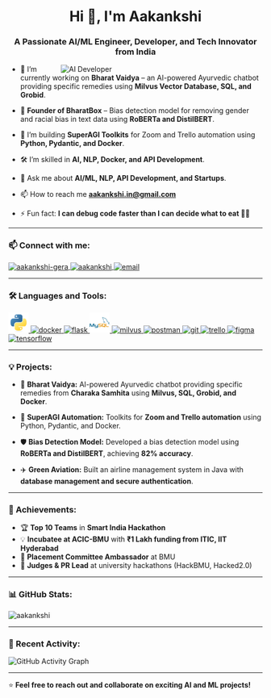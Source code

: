 <h1 align="center">Hi 👋, I'm Aakankshi</h1>
<h3 align="center">A Passionate AI/ML Engineer, Developer, and Tech Innovator from India</h3>

<img align="right" src="https://images.unsplash.com/photo-1580894732930-0f7cafe4183a" alt="AI Developer" width="400" />

- 🔭 I’m currently working on **Bharat Vaidya** – an AI-powered Ayurvedic chatbot providing specific remedies using **Milvus Vector Database, SQL, and Grobid**.

- 🌿 **Founder of BharatBox** – Bias detection model for removing gender and racial bias in text data using **RoBERTa and DistilBERT**.

- 🚀 I’m building **SuperAGI Toolkits** for Zoom and Trello automation using **Python, Pydantic, and Docker**.

- 🛠️ I’m skilled in **AI, NLP, Docker, and API Development**.

- 💬 Ask me about **AI/ML, NLP, API Development, and Startups**.

- 📫 How to reach me **aakankshi.in@gmail.com**

- ⚡ Fun fact: **I can debug code faster than I can decide what to eat 🍕😄**

---

<h3 align="left">📫 Connect with me:</h3>
<p align="left">
<a href="https://linkedin.com/in/aakankshi-gera" target="blank">
<img align="center" src="https://raw.githubusercontent.com/rahuldkjain/github-profile-readme-generator/master/src/images/icons/Social/linked-in-alt.svg" alt="aakankshi-gera" height="30" width="40" />
</a>
<a href="https://github.com/aakankshi" target="blank">
<img align="center" src="https://raw.githubusercontent.com/rahuldkjain/github-profile-readme-generator/master/src/images/icons/Social/github.svg" alt="aakankshi" height="30" width="40" />
</a>
<a href="mailto:aakankshi.in@gmail.com" target="blank">
<img align="center" src="https://cdn-icons-png.flaticon.com/512/732/732200.png" alt="email" height="30" width="40" />
</a>
</p>

---

<h3 align="left">🛠️ Languages and Tools:</h3>
<p align="left"> 
<a href="https://www.python.org" target="_blank" rel="noreferrer"> 
<img src="https://raw.githubusercontent.com/devicons/devicon/master/icons/python/python-original.svg" alt="python" width="40" height="40"/> 
</a> 
<a href="https://docker.com/" target="_blank" rel="noreferrer"> 
<img src="https://www.vectorlogo.zone/logos/docker/docker-icon.svg" alt="docker" width="40" height="40"/> 
</a>
<a href="https://flask.palletsprojects.com/" target="_blank" rel="noreferrer"> 
<img src="https://www.vectorlogo.zone/logos/pocoo_flask/pocoo_flask-icon.svg" alt="flask" width="40" height="40"/> 
</a>
<a href="https://www.mysql.com/" target="_blank" rel="noreferrer"> 
<img src="https://raw.githubusercontent.com/devicons/devicon/master/icons/mysql/mysql-original-wordmark.svg" alt="mysql" width="40" height="40"/> 
</a>
<a href="https://milvus.io/" target="_blank" rel="noreferrer"> 
<img src="https://raw.githubusercontent.com/milvus-io/milvus/master/assets/logo/milvus-logo.png" alt="milvus" width="40" height="40"/> 
</a>
<a href="https://www.postman.com/" target="_blank" rel="noreferrer"> 
<img src="https://www.vectorlogo.zone/logos/getpostman/getpostman-icon.svg" alt="postman" width="40" height="40"/> 
</a>
<a href="https://git-scm.com/" target="_blank" rel="noreferrer"> 
<img src="https://www.vectorlogo.zone/logos/git-scm/git-scm-icon.svg" alt="git" width="40" height="40"/> 
</a>
<a href="https://trello.com/" target="_blank" rel="noreferrer"> 
<img src="https://cdn.worldvectorlogo.com/logos/trello.svg" alt="trello" width="40" height="40"/> 
</a>
<a href="https://www.figma.com/" target="_blank" rel="noreferrer"> 
<img src="https://www.vectorlogo.zone/logos/figma/figma-icon.svg" alt="figma" width="40" height="40"/> 
</a>
<a href="https://www.tensorflow.org/" target="_blank" rel="noreferrer"> 
<img src="https://www.vectorlogo.zone/logos/tensorflow/tensorflow-icon.svg" alt="tensorflow" width="40" height="40"/> 
</a>
</p>

---

<h3 align="left">💡 Projects:</h3>

- 🚀 **Bharat Vaidya:** AI-powered Ayurvedic chatbot providing specific remedies from **Charaka Samhita** using **Milvus, SQL, Grobid, and Docker**.

- 🔧 **SuperAGI Automation:** Toolkits for **Zoom and Trello automation** using Python, Pydantic, and Docker.

- 🛡️ **Bias Detection Model:** Developed a bias detection model using **RoBERTa and DistilBERT**, achieving **82% accuracy**.

- ✈️ **Green Aviation:** Built an airline management system in Java with **database management and secure authentication**.

---

<h3 align="left">🏅 Achievements:</h3>

- 🏆 **Top 10 Teams** in **Smart India Hackathon**  
- 💡 **Incubatee at ACIC-BMU** with **₹1 Lakh funding from ITIC, IIT Hyderabad**  
- 🎯 **Placement Committee Ambassador** at BMU  
- 🌟 **Judges & PR Lead** at university hackathons (HackBMU, Hacked2.0)  

---

<h3 align="left">📊 GitHub Stats:</h3>
<p align="left">
<img src="https://github-readme-stats.vercel.app/api?username=aakankshi&show_icons=true&locale=en" alt="aakankshi" />
</p>

---

<h3 align="left">🚀 Recent Activity:</h3>
<p align="left">
<img src="https://github-readme-activity-graph.cyclic.app/graph?username=aakankshi&bg_color=0d1117&color=ffffff&line=5ddcff&point=ffffff&area=true&hide_border=true" alt="GitHub Activity Graph" />
</p>

---

⭐️ **Feel free to reach out and collaborate on exciting AI and ML projects!**
